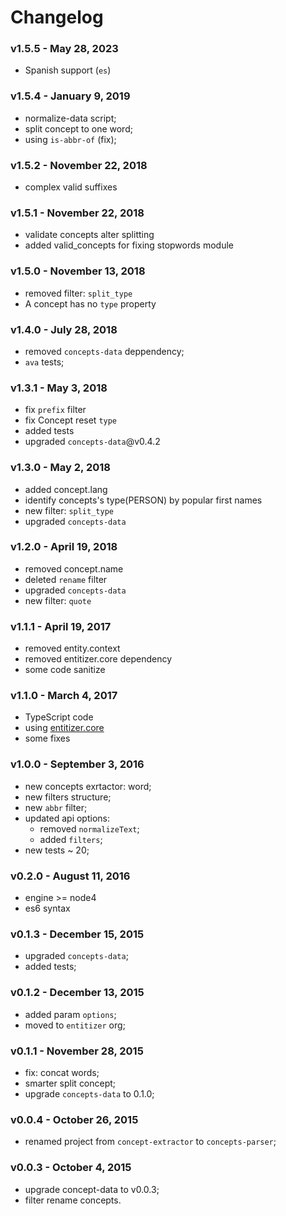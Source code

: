 # Changelog

### v1.5.5 - May 28, 2023

- Spanish support (`es`)

### v1.5.4 - January 9, 2019

- normalize-data script;
- split concept to one word;
- using `is-abbr-of` (fix);

### v1.5.2 - November 22, 2018

- complex valid suffixes

### v1.5.1 - November 22, 2018

- validate concepts alter splitting
- added valid_concepts for fixing stopwords module

### v1.5.0 - November 13, 2018

- removed filter: `split_type`
- A concept has no `type` property

### v1.4.0 - July 28, 2018

- removed `concepts-data` deppendency;
- `ava` tests;

### v1.3.1 - May 3, 2018

- fix `prefix` filter
- fix Concept reset `type`
- added tests
- upgraded `concepts-data`@v0.4.2

### v1.3.0 - May 2, 2018

- added concept.lang
- identify concepts's type(PERSON) by popular first names
- new filter: `split_type`
- upgraded `concepts-data`

### v1.2.0 - April 19, 2018

- removed concept.name
- deleted `rename` filter
- upgraded `concepts-data`
- new filter: `quote`

### v1.1.1 - April 19, 2017

- removed entity.context
- removed entitizer.core dependency
- some code sanitize

### v1.1.0 - March 4, 2017

- TypeScript code
- using [entitizer.core](https://github.com/entitizer/core-js)
- some fixes

### v1.0.0 - September 3, 2016

- new concepts exrtactor: word;
- new filters structure;
- new `abbr` filter;
- updated api options:
  - removed `normalizeText`;
  - added `filters`;
- new tests ~ 20;

### v0.2.0 - August 11, 2016

- engine >= node4
- es6 syntax

### v0.1.3 - December 15, 2015

- upgraded `concepts-data`;
- added tests;

### v0.1.2 - December 13, 2015

- added param `options`;
- moved to `entitizer` org;

### v0.1.1 - November 28, 2015

- fix: concat words;
- smarter split concept;
- upgrade `concepts-data` to 0.1.0;

### v0.0.4 - October 26, 2015

- renamed project from `concept-extractor` to `concepts-parser`;

### v0.0.3 - October 4, 2015

- upgrade concept-data to v0.0.3;
- filter rename concepts.
